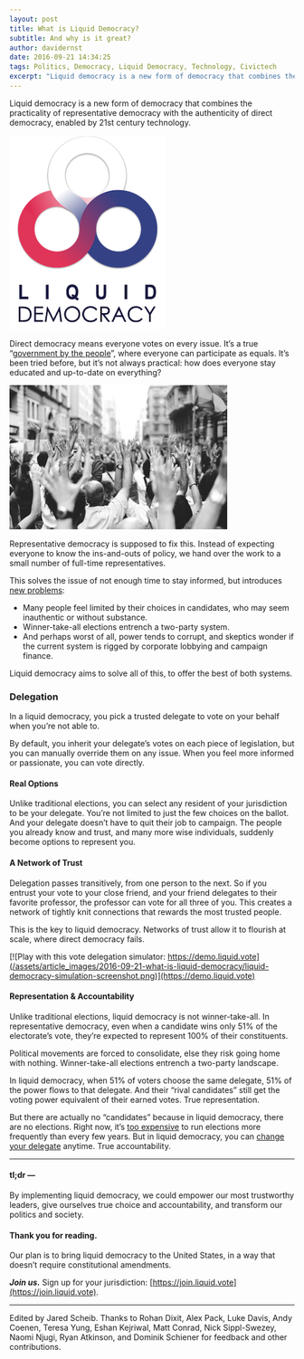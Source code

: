 ```yaml
---
layout: post
title: What is Liquid Democracy?
subtitle: And why is it great?
author: davidernst
date: 2016-09-21 14:34:25
tags: Politics, Democracy, Liquid Democracy, Technology, Civictech
excerpt: "Liquid democracy is a new form of democracy that combines the practicality of representative democracy with the authenticity of direct democracy, enabled by 21st century technology."
---
```


Liquid democracy is a new form of democracy that combines the practicality of representative democracy with the authenticity of direct democracy, enabled by 21st century technology.

![](/assets/article_images/2016-09-21-what-is-liquid-democracy/liquid-democracy-logo.png)

Direct democracy means everyone votes on every issue. It’s a true “[government by the people](http://assets4.bigthink.com/system/idea_thumbnails/53575/size_1024/Abraham_Lincoln_November_1863.jpg?1384899413)”, where everyone can participate as equals. It’s been tried before, but it’s not always practical: how does everyone stay educated and up-to-date on everything?

![](/assets/article_images/2016-09-21-what-is-liquid-democracy/crowd-raises-hands-photo.png)

Representative democracy is supposed to fix this. Instead of expecting everyone to know the ins-and-outs of policy, we hand over the work to a small number of full-time representatives.

This solves the issue of not enough time to stay informed, but introduces [new problems](http://www.gallup.com/poll/180113/2014-approval-congress-remains-near-time-low.aspx):

- Many people feel limited by their choices in candidates, who may seem inauthentic or without substance.
- Winner-take-all elections entrench a two-party system.
- And perhaps worst of all, power tends to corrupt, and skeptics wonder if the current system is rigged by corporate lobbying and campaign finance.

Liquid democracy aims to solve all of this, to offer the best of both systems.

### Delegation

In a liquid democracy, you pick a trusted delegate to vote on your behalf when you’re not able to.

By default, you inherit your delegate’s votes on each piece of legislation, but you can manually override them on any issue. When you feel more informed or passionate, you can vote directly.

#### Real Options

Unlike traditional elections, you can select any resident of your jurisdiction to be your delegate. You’re not limited to just the few choices on the ballot. And your delegate doesn’t have to quit their job to campaign. The people you already know and trust, and many more wise individuals, suddenly become options to represent you.

#### A Network of Trust

Delegation passes transitively, from one person to the next. So if you entrust your vote to your close friend, and your friend delegates to their favorite professor, the professor can vote for all three of you. This creates a network of tightly knit connections that rewards the most trusted people.

This is the key to liquid democracy. Networks of trust allow it to flourish at scale, where direct democracy fails.

[![Play with this vote delegation simulator: https://demo.liquid.vote](/assets/article_images/2016-09-21-what-is-liquid-democracy/liquid-democracy-simulation-screenshot.png)](https://demo.liquid.vote)

#### Representation & Accountability

Unlike traditional elections, liquid democracy is not winner-take-all. In representative democracy, even when a candidate wins only 51% of the electorate’s vote, they’re expected to represent 100% of their constituents.

Political movements are forced to consolidate, else they risk going home with nothing. Winner-take-all elections entrench a two-party landscape.

In liquid democracy, when 51% of voters choose the same delegate, 51% of the power flows to that delegate. And their “rival candidates” still get the voting power equivalent of their earned votes. True representation.

But there are actually no “candidates” because in liquid democracy, there are no elections. Right now, it’s [too expensive](http://slides.com/domsch/deck-1#/6) to run elections more frequently than every few years. But in liquid democracy, you can [change your delegate](/assets/article_images/2016-09-21-what-is-liquid-democracy/see-you-in-4-years.png) anytime. True accountability.

---------

#### tl;dr —

By implementing liquid democracy, we could empower our most trustworthy leaders, give ourselves true choice and accountability, and transform our politics and society.

#### Thank you for reading.

Our plan is to bring liquid democracy to the United States, in a way that doesn’t require constitutional amendments.

***Join us.*** Sign up for your jurisdiction: [https://join.liquid.vote](https://join.liquid.vote).

---------

Edited by Jared Scheib. Thanks to Rohan Dixit, Alex Pack, Luke Davis, Andy Coenen, Teresa Yung, Eshan Kejriwal, Matt Conrad, Nick Sippl-Swezey, Naomi Njugi, Ryan Atkinson, and Dominik Schiener for feedback and other contributions.
